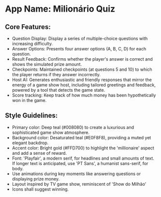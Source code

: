 # **App Name**: Milionário Quiz

## Core Features:

- Question Display: Display a series of multiple-choice questions with increasing difficulty.
- Answer Options: Presents four answer options (A, B, C, D) for each question.
- Result Feedback: Confirms whether the player's answer is correct and shows the simulated prize amount.
- Checkpoints: Maintained checkpoints (at questions 5 and 10) to which the player returns if they answer incorrectly.
- Host AI: Generates enthusiastic and friendly responses that mirror the energy of a game show host, including tailored greetings and feedback, powered by a tool that detects the game state.
- Score tracking: Keep track of how much money has been hypothetically won in the game.

## Style Guidelines:

- Primary color: Deep teal (#008080) to create a luxurious and sophisticated game show atmosphere.
- Background color: Desaturated teal (#E0F8F8), providing a muted yet elegant backdrop.
- Accent color: Bright gold (#FFD700) to highlight the 'millionaire' aspect and add a sense of reward.
- Font: 'Playfair', a modern serif, for headlines and small amounts of text. If longer text is anticipated, use 'PT Sans', a humanist sans-serif, for body.
- Use animations during key moments like answering questions or displaying prize money.
- Layout inspired by TV game show, reminiscent of 'Show do Milhão'
- Icons shall suggest winning.